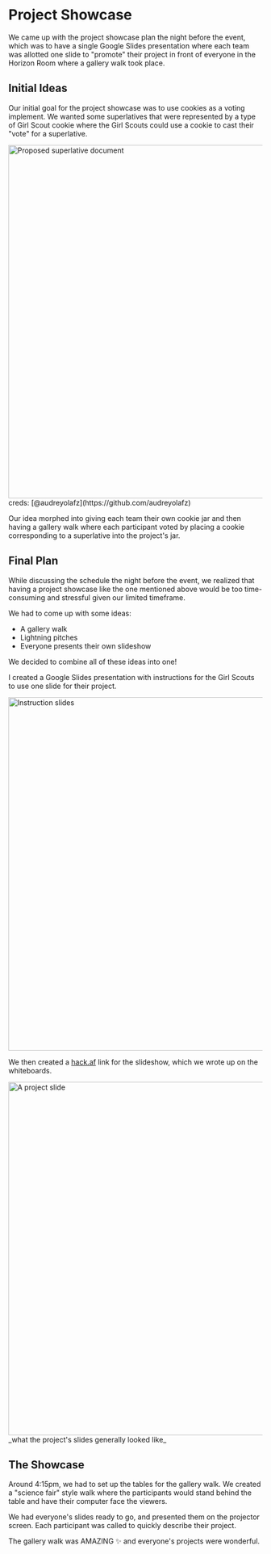 # Project Showcase
We came up with the project showcase plan the night before the event, which was to have a single Google Slides presentation where each team was allotted one slide to "promote" their project in front of everyone in the Horizon Room where a gallery walk took place.

## Initial Ideas
Our initial goal for the project showcase was to use cookies as a voting implement. We wanted some superlatives that were represented by a type of Girl Scout cookie where the Girl Scouts could use a cookie to cast their "vote" for a superlative.

<img width="700" alt="Proposed superlative document" src="https://cloud-jyz83rv7w-hack-club-bot.vercel.app/0image.png">
creds: [@audreyolafz](https://github.com/audreyolafz)

Our idea morphed into giving each team their own cookie jar and then having a gallery walk where each participant voted by placing a cookie corresponding to a superlative into the project's jar.

## Final Plan
While discussing the schedule the night before the event, we realized that having a project showcase like the one mentioned above would be too time-consuming and stressful given our limited timeframe.

We had to come up with some ideas:

- A gallery walk
- Lightning pitches
- Everyone presents their own slideshow

We decided to combine all of these ideas into one!

I created a Google Slides presentation with instructions for the Girl Scouts to use one slide for their project.

<img width="700" alt="Instruction slides" src="https://cloud-iylo6lgwn-hack-club-bot.vercel.app/0image.png">

We then created a [hack.af](hack.af) link for the slideshow, which we wrote up on the whiteboards. 

<img width="700" alt="A project slide" src="https://cloud-cg5i1r7ge-hack-club-bot.vercel.app/0image.png">
_what the project's slides generally looked like_

## The Showcase
Around 4:15pm, we had to set up the tables for the gallery walk. We created a "science fair" style walk where the participants would stand behind the table and have their computer face the viewers. 

We had everyone's slides ready to go, and presented them on the projector screen. Each participant was called to quickly describe their project.

The gallery walk was AMAZING ✨ and everyone's projects were wonderful. 
